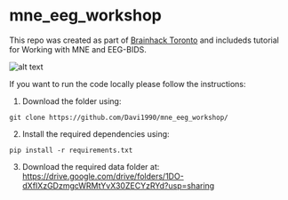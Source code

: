# mne_eeg_workshop

This repo was created as part of [Brainhack Toronto](https://brainhackto.github.io/global-toronto-12-2022/) and includeds tutorial for Working with MNE and EEG-BIDS.


![alt text](https://brainhackto.github.io/global-toronto-12-2022/images/BrainHack/1x/coverArt2022@0.5x.png)


If you want to run the code locally please follow the instructions:

1) Download the folder using:
```
git clone https://github.com/Davi1990/mne_eeg_workshop/
```
 
2) Install the required dependencies using:
```
pip install -r requirements.txt
```

3) Download the required data folder at: https://drive.google.com/drive/folders/1DO-dXfIXzGDzmgcWRMtYvX30ZECYzRYd?usp=sharing

